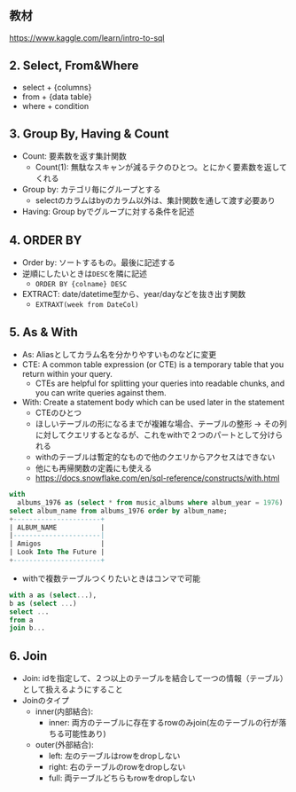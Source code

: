 ## 教材
https://www.kaggle.com/learn/intro-to-sql

## 2. Select, From&Where
* select + {columns}
* from + {data table}
* where + condition

## 3. Group By, Having & Count
* Count: 要素数を返す集計関数
  * Count(1): 無駄なスキャンが減るテクのひとつ。とにかく要素数を返してくれる
* Group by: カテゴリ毎にグループとする
  * selectのカラムはbyのカラム以外は、集計関数を通して渡す必要あり
* Having: Group byでグループに対する条件を記述

## 4. ORDER BY
* Order by: ソートするもの。最後に記述する
* 逆順にしたいときは`DESC`を隣に記述
  * `ORDER BY {colname} DESC`
* EXTRACT: date/datetime型から、year/dayなどを抜き出す関数
  * `EXTRAXT(week from DateCol)`

## 5. As & With
* As: Aliasとしてカラム名を分かりやすいものなどに変更
* CTE: A common table expression (or CTE) is a temporary table that you return within your query.
  * CTEs are helpful for splitting your queries into readable chunks, and you can write queries against them.
* With: Create a statement body which can be used later in the statement
  * CTEのひとつ
  * ほしいテーブルの形になるまでが複雑な場合、テーブルの整形 -> その列に対してクエリするとなるが、これをwithで２つのパートとして分けられる
  * withのテーブルは暫定的なもので他のクエリからアクセスはできない
  * 他にも再帰関数の定義にも使える
  * https://docs.snowflake.com/en/sql-reference/constructs/with.html

```sql
with
  albums_1976 as (select * from music_albums where album_year = 1976)
select album_name from albums_1976 order by album_name;
+----------------------+
| ALBUM_NAME           |
|----------------------|
| Amigos               |
| Look Into The Future |
+----------------------+
```
  * withで複数テーブルつくりたいときはコンマで可能
```sql
with a as (select...),
b as (select ...)
select ...
from a
join b...
```

## 6. Join
* Join: idを指定して、２つ以上のテーブルを結合して一つの情報（テーブル）として扱えるようにすること
* Joinのタイプ
  * inner(内部結合): 
    * inner: 両方のテーブルに存在するrowのみjoin(左のテーブルの行が落ちる可能性あり)
  * outer(外部結合):  
    * left: 左のテーブルはrowをdropしない
    * right: 右のテーブルのrowをdropしない
    * full: 両テーブルどちらもrowをdropしない